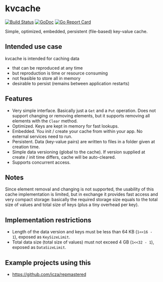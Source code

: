 # kvcache

[![Build Status](https://travis-ci.org/icza/kvcache.svg?branch=master)](https://travis-ci.org/icza/kvcache)
[![GoDoc](https://godoc.org/github.com/icza/kvcache?status.svg)](https://godoc.org/github.com/icza/kvcache)
[![Go Report Card](https://goreportcard.com/badge/github.com/icza/kvcache)](https://goreportcard.com/report/github.com/icza/kvcache)

Simple, optimized, embedded, persistent (file-based) key-value cache.

## Intended use case

kvcache is intended for caching data

- that can be reproduced at any time
- but reproduction is time or resource consuming
- not feasible to store all in memory
- desirable to persist (remains between application restarts)

## Features

- Very simple interface. Basically just a `Get` and a `Put` operation. Does not support
changing or removing elements, but it supports removing all elements with the
`Clear` method.
- Optimized. Keys are kept in memory for fast lookups.
- Embedded. You init / create your cache from within your app. No external services
need to run.
- Persistent. Data (key-value pairs) are written to files in a folder given at
creation time.
- Simple data versioning (global to the cache). If version supplied at
create / init time differs, cache will be auto-cleared.
- Supports concurrent access.

## Notes

Since element removal and changing is not supported, the usability of this cache
implementation is limited, but in exchange it provides fast access and very
compact storage: basically the required storage size equals to the total size
of values and total size of keys (plus a tiny overhead per key).

## Implementation restrictions

- Length of the data version and keys must be less than 64 KB (`1<<16 - 1`),
exposed as `KeySizeLimit`.
- Total data size (total size of values) must not exceed 4 GB (`1<<32 - 1`),
exposed as `DataSizeLimit`.

## Example projects using this

- https://github.com/icza/repmastered
